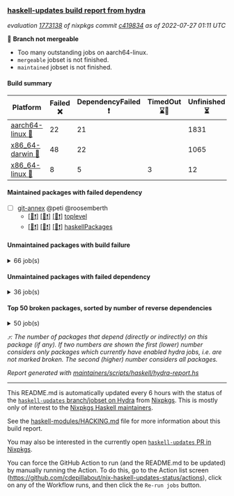 ### [haskell-updates build report from hydra](https://hydra.nixos.org/jobset/nixpkgs/haskell-updates)
*evaluation [1773138](https://hydra.nixos.org/eval/1773138) of nixpkgs commit [c419834](https://github.com/NixOS/nixpkgs/commits/c419834223814af5ec545d08d5b29cded259c184) as of 2022-07-27 01:11 UTC*

:red_circle: **Branch not mergeable**
  * Too many outstanding jobs on aarch64-linux.
  * `mergeable` jobset is not finished.
  * `maintained` jobset is not finished.

#### Build summary

 | Platform | Failed :x: | DependencyFailed :heavy_exclamation_mark: | TimedOut :hourglass::no_entry_sign: | Unfinished :hourglass_flowing_sand: | Success :heavy_check_mark: | 
 | --- | --- | --- | --- | --- | --- | 
 | [aarch64-linux :iphone:](https://hydra.nixos.org/eval/1773138?filter=.aarch64-linux) | 22 | 21 |  | 1831 | 4547 | 
 | [x86_64-darwin :apple:](https://hydra.nixos.org/eval/1773138?filter=.x86_64-darwin) | 48 | 22 |  | 1065 | 5217 | 
 | [x86_64-linux :penguin:](https://hydra.nixos.org/eval/1773138?filter=.x86_64-linux) | 8 | 5 | 3 | 12 | 6392 | 
#### Maintained packages with failed dependency
- [ ] [git-annex](https://hydra.nixos.org/eval/1773138?filter=git-annex) @peti @roosemberth
  - [[:iphone::heavy_exclamation_mark:]](https://hydra.nixos.org/build/185249171) [[:apple::heavy_exclamation_mark:]](https://hydra.nixos.org/build/185249421) [[:penguin::heavy_exclamation_mark:]](https://hydra.nixos.org/build/185247565) [toplevel](https://hydra.nixos.org/eval/1773138?filter=git-annex)
  - [[:iphone::heavy_exclamation_mark:]](https://hydra.nixos.org/build/185251740) [[:apple::heavy_exclamation_mark:]](https://hydra.nixos.org/build/185257907) [[:penguin::heavy_exclamation_mark:]](https://hydra.nixos.org/build/185256728) [haskellPackages](https://hydra.nixos.org/eval/1773138?filter=haskellPackages.git-annex)
#### Unmaintained packages with build failure
<details><summary>66 job(s) </summary>

- [ ] [[:iphone::heavy_check_mark:]](https://hydra.nixos.org/build/185258173) [[:apple::x:]](https://hydra.nixos.org/build/185250400) [[:penguin::heavy_check_mark:]](https://hydra.nixos.org/build/185250533) [haskellPackages.di-core](https://hydra.nixos.org/eval/1773138?filter=haskellPackages.di-core)  :arrow_heading_up: 8 | 11
- [ ] [[:iphone::x:]](https://hydra.nixos.org/build/185247164) [[:apple::heavy_check_mark:]](https://hydra.nixos.org/build/185253077) [[:penguin::heavy_check_mark:]](https://hydra.nixos.org/build/185248355) [haskellPackages.OrderedBits](https://hydra.nixos.org/eval/1773138?filter=haskellPackages.OrderedBits)  :arrow_heading_up: 5 | 36
- [ ] [[:iphone::heavy_check_mark:]](https://hydra.nixos.org/build/185253497) [[:apple::x:]](https://hydra.nixos.org/build/185254042) [[:penguin::heavy_check_mark:]](https://hydra.nixos.org/build/185247890) [haskellPackages.zip](https://hydra.nixos.org/eval/1773138?filter=haskellPackages.zip)  :arrow_heading_up: 5 | 11
- [ ] [[:iphone::x:]](https://hydra.nixos.org/build/185258747) [[:apple::x:]](https://hydra.nixos.org/build/185248709) [[:penguin::x:]](https://hydra.nixos.org/build/185248640) [haskellPackages.uniform-error](https://hydra.nixos.org/eval/1773138?filter=haskellPackages.uniform-error)  :arrow_heading_up: 3 | 3
- [ ] [[:iphone::x:]](https://hydra.nixos.org/build/185249938) [[:apple::heavy_check_mark:]](https://hydra.nixos.org/build/185256330) [[:penguin::heavy_check_mark:]](https://hydra.nixos.org/build/185257304) [haskellPackages.quic](https://hydra.nixos.org/eval/1773138?filter=haskellPackages.quic)  :arrow_heading_up: 2 | 2
- [ ] [[:iphone::x:]](https://hydra.nixos.org/build/184535218) [[:apple::heavy_check_mark:]](https://hydra.nixos.org/build/184521799) [[:penguin::heavy_check_mark:]](https://hydra.nixos.org/build/184536111) [haskellPackages.freetype2](https://hydra.nixos.org/eval/1773138?filter=haskellPackages.freetype2)  :arrow_heading_up: 1 | 8
- [ ] [[:iphone::x:]](https://hydra.nixos.org/build/184520983) [[:apple::heavy_check_mark:]](https://hydra.nixos.org/build/184526911) [[:penguin::heavy_check_mark:]](https://hydra.nixos.org/build/184534592) [haskellPackages.long-double](https://hydra.nixos.org/eval/1773138?filter=haskellPackages.long-double)  :arrow_heading_up: 1 | 2
- [ ] [[:iphone::x:]](https://hydra.nixos.org/build/184535658) [[:apple::x:]](https://hydra.nixos.org/build/184524859) [[:penguin::heavy_check_mark:]](https://hydra.nixos.org/build/184518152) [haskellPackages.easytensor](https://hydra.nixos.org/eval/1773138?filter=haskellPackages.easytensor)  :arrow_heading_up: 1 | 1
- [ ] [[:iphone::x:]](https://hydra.nixos.org/build/184527064) [[:apple::heavy_check_mark:]](https://hydra.nixos.org/build/184520065) [[:penguin::heavy_check_mark:]](https://hydra.nixos.org/build/184535245) [haskellPackages.nlopt-haskell](https://hydra.nixos.org/eval/1773138?filter=haskellPackages.nlopt-haskell)  :arrow_heading_up: 1 | 1
- [ ] [[:iphone::x:]](https://hydra.nixos.org/build/185253911) [[:apple::x:]](https://hydra.nixos.org/build/185253623) [[:penguin::x:]](https://hydra.nixos.org/build/185257052) [haskellPackages.postgresql-ltree](https://hydra.nixos.org/eval/1773138?filter=haskellPackages.postgresql-ltree)  :arrow_heading_up: 1 | 1
- [ ] [[:iphone::x:]](https://hydra.nixos.org/build/185255285) [[:apple::heavy_check_mark:]](https://hydra.nixos.org/build/185252895) [[:penguin::heavy_check_mark:]](https://hydra.nixos.org/build/185251609) [haskellPackages.swisstable](https://hydra.nixos.org/eval/1773138?filter=haskellPackages.swisstable)  :arrow_heading_up: 1 | 1
- [ ] [[:iphone::x:]](https://hydra.nixos.org/build/184530498) [[:apple::heavy_check_mark:]](https://hydra.nixos.org/build/184529627) [[:penguin::heavy_check_mark:]](https://hydra.nixos.org/build/184517810) [haskellPackages.unicode-properties](https://hydra.nixos.org/eval/1773138?filter=haskellPackages.unicode-properties)  :arrow_heading_up: 1 | 1
- [ ] [[:iphone::x:]](https://hydra.nixos.org/build/185247308) [[:apple::hourglass_flowing_sand:]](https://hydra.nixos.org/build/185254887) [[:penguin::x:]](https://hydra.nixos.org/build/185248337) [haskellPackages.validity-network-uri](https://hydra.nixos.org/eval/1773138?filter=haskellPackages.validity-network-uri)  :arrow_heading_up: 1 | 1
- [ ] [[:iphone::x:]](https://hydra.nixos.org/build/185249309) [[:apple::hourglass_flowing_sand:]](https://hydra.nixos.org/build/185257560) [[:penguin::x:]](https://hydra.nixos.org/build/185253272) [haskellPackages.aws](https://hydra.nixos.org/eval/1773138?filter=haskellPackages.aws)  :arrow_heading_up: 0 | 20
- [ ] [[:iphone::heavy_check_mark:]](https://hydra.nixos.org/build/184526463) [[:apple::x:]](https://hydra.nixos.org/build/184527023) [[:penguin::heavy_check_mark:]](https://hydra.nixos.org/build/184536697) [haskellPackages.hmidi](https://hydra.nixos.org/eval/1773138?filter=haskellPackages.hmidi)  :arrow_heading_up: 0 | 4
- [ ] [[:iphone::heavy_check_mark:]](https://hydra.nixos.org/build/185248212) [[:apple::x:]](https://hydra.nixos.org/build/185251486) [[:penguin::heavy_check_mark:]](https://hydra.nixos.org/build/185253870) [haskellPackages.posix-socket](https://hydra.nixos.org/eval/1773138?filter=haskellPackages.posix-socket)  :arrow_heading_up: 0 | 2
- [ ] [[:iphone::hourglass_flowing_sand:]](https://hydra.nixos.org/build/185258627) [[:apple::x:]](https://hydra.nixos.org/build/185253095) [[:penguin::heavy_check_mark:]](https://hydra.nixos.org/build/185247696) [haskellPackages.gi-gdkx11](https://hydra.nixos.org/eval/1773138?filter=haskellPackages.gi-gdkx11)  :arrow_heading_up: 0 | 1
- [ ] [[:iphone::heavy_check_mark:]](https://hydra.nixos.org/build/184533916) [[:apple::x:]](https://hydra.nixos.org/build/184523994) [[:penguin::heavy_check_mark:]](https://hydra.nixos.org/build/184534723) [haskellPackages.hamid](https://hydra.nixos.org/eval/1773138?filter=haskellPackages.hamid)  :arrow_heading_up: 0 | 1
- [ ] [[:iphone::hourglass_flowing_sand:]](https://hydra.nixos.org/build/185255639) [[:apple::x:]](https://hydra.nixos.org/build/185249030) [[:penguin::heavy_check_mark:]](https://hydra.nixos.org/build/185256791) [haskellPackages.hmatrix-morpheus](https://hydra.nixos.org/eval/1773138?filter=haskellPackages.hmatrix-morpheus)  :arrow_heading_up: 0 | 1
- [ ] [[:iphone::heavy_check_mark:]](https://hydra.nixos.org/build/184523006) [[:apple::x:]](https://hydra.nixos.org/build/184528416) [[:penguin::heavy_check_mark:]](https://hydra.nixos.org/build/184535495) [haskellPackages.huckleberry](https://hydra.nixos.org/eval/1773138?filter=haskellPackages.huckleberry)  :arrow_heading_up: 0 | 1
- [ ] [[:iphone::heavy_check_mark:]](https://hydra.nixos.org/build/184522410) [[:apple::x:]](https://hydra.nixos.org/build/184522125) [[:penguin::heavy_check_mark:]](https://hydra.nixos.org/build/184531242) [haskellPackages.openal-ffi](https://hydra.nixos.org/eval/1773138?filter=haskellPackages.openal-ffi)  :arrow_heading_up: 0 | 1
- [ ] [[:iphone::x:]](https://hydra.nixos.org/build/184521292) [[:apple::heavy_check_mark:]](https://hydra.nixos.org/build/184524400) [[:penguin::heavy_check_mark:]](https://hydra.nixos.org/build/184525263) [haskellPackages.picosat](https://hydra.nixos.org/eval/1773138?filter=haskellPackages.picosat)  :arrow_heading_up: 0 | 1
- [ ] [[:iphone::heavy_check_mark:]](https://hydra.nixos.org/build/184526493) [[:apple::x:]](https://hydra.nixos.org/build/184519127) [[:penguin::heavy_check_mark:]](https://hydra.nixos.org/build/184528507) [haskellPackages.select](https://hydra.nixos.org/eval/1773138?filter=haskellPackages.select)  :arrow_heading_up: 0 | 1
- [ ] [[:iphone::hourglass_flowing_sand:]](https://hydra.nixos.org/build/185258291) [[:apple::x:]](https://hydra.nixos.org/build/185251696) [[:penguin::heavy_check_mark:]](https://hydra.nixos.org/build/185248711) [haskellPackages.sysinfo](https://hydra.nixos.org/eval/1773138?filter=haskellPackages.sysinfo)  :arrow_heading_up: 0 | 1
- [ ] [[:iphone::hourglass_flowing_sand:]](https://hydra.nixos.org/build/185256097) [[:apple::x:]](https://hydra.nixos.org/build/185248859) [[:penguin::heavy_check_mark:]](https://hydra.nixos.org/build/185255230) [haskellPackages.FractalArt](https://hydra.nixos.org/eval/1773138?filter=haskellPackages.FractalArt) 
- [ ] [[:iphone::x:]](https://hydra.nixos.org/build/184525037) [[:apple::heavy_check_mark:]](https://hydra.nixos.org/build/184528211) [[:penguin::heavy_check_mark:]](https://hydra.nixos.org/build/184521784) [haskellPackages.HsASA](https://hydra.nixos.org/eval/1773138?filter=haskellPackages.HsASA) 
- [ ] [[:iphone::hourglass_flowing_sand:]](https://hydra.nixos.org/build/185254508) [[:apple::hourglass_flowing_sand:]](https://hydra.nixos.org/build/185257631) [[:penguin::x:]](https://hydra.nixos.org/build/185258425) [haskellPackages.cabal-hoogle](https://hydra.nixos.org/eval/1773138?filter=haskellPackages.cabal-hoogle) 
- [ ] [[:iphone::x:]](https://hydra.nixos.org/build/185249468) [[:apple::hourglass_flowing_sand:]](https://hydra.nixos.org/build/185256432) [[:penguin::heavy_check_mark:]](https://hydra.nixos.org/build/185258932) [haskellPackages.comfort-fftw](https://hydra.nixos.org/eval/1773138?filter=haskellPackages.comfort-fftw) 
- [ ] [[:iphone::heavy_check_mark:]](https://hydra.nixos.org/build/184519552) [[:apple::x:]](https://hydra.nixos.org/build/184534865) [[:penguin::heavy_check_mark:]](https://hydra.nixos.org/build/184534271) [haskellPackages.diskhash](https://hydra.nixos.org/eval/1773138?filter=haskellPackages.diskhash) 
- [ ] [[:iphone::hourglass_flowing_sand:]](https://hydra.nixos.org/build/185252897) [[:apple::x:]](https://hydra.nixos.org/build/185248421) [[:penguin::x:]](https://hydra.nixos.org/build/185250292) [haskellPackages.ecta](https://hydra.nixos.org/eval/1773138?filter=haskellPackages.ecta) 
- [ ] [[:iphone::x:]](https://hydra.nixos.org/build/185251104) [[:apple::hourglass_flowing_sand:]](https://hydra.nixos.org/build/185257452) [[:penguin::x:]](https://hydra.nixos.org/build/185257335) [haskellPackages.embed-config](https://hydra.nixos.org/eval/1773138?filter=haskellPackages.embed-config) 
- [ ] [[:iphone::heavy_check_mark:]](https://hydra.nixos.org/build/184529758) [[:apple::x:]](https://hydra.nixos.org/build/184534759) [[:penguin::heavy_check_mark:]](https://hydra.nixos.org/build/184535503) [haskellPackages.fudgets](https://hydra.nixos.org/eval/1773138?filter=haskellPackages.fudgets) 
- [ ] [[:iphone::hourglass_flowing_sand:]](https://hydra.nixos.org/build/185258698) [[:apple::x:]](https://hydra.nixos.org/build/185252082) [[:penguin::heavy_check_mark:]](https://hydra.nixos.org/build/185252742) [haskellPackages.gerrit](https://hydra.nixos.org/eval/1773138?filter=haskellPackages.gerrit) 
- [ ] [[:iphone::heavy_check_mark:]](https://hydra.nixos.org/build/184524077) [[:apple::x:]](https://hydra.nixos.org/build/184525167) [[:penguin::heavy_check_mark:]](https://hydra.nixos.org/build/184527915) [haskellPackages.ghc-gc-hook](https://hydra.nixos.org/eval/1773138?filter=haskellPackages.ghc-gc-hook) 
- [ ] [[:apple::x:]](https://hydra.nixos.org/build/185249960) [haskellPackages.gi-gtkosxapplication](https://hydra.nixos.org/eval/1773138?filter=haskellPackages.gi-gtkosxapplication) 
- [ ] [[:iphone::x:]](https://hydra.nixos.org/build/185244223) [[:penguin::heavy_check_mark:]](https://hydra.nixos.org/build/185244220) [haskellPackages.gnome-keyring](https://hydra.nixos.org/eval/1773138?filter=haskellPackages.gnome-keyring) 
- [ ] [[:apple::x:]](https://hydra.nixos.org/build/184527085) [haskellPackages.gtk-mac-integration](https://hydra.nixos.org/eval/1773138?filter=haskellPackages.gtk-mac-integration) 
- [ ] [[:iphone::hourglass_flowing_sand:]](https://hydra.nixos.org/build/185258692) [[:apple::x:]](https://hydra.nixos.org/build/184529366) [[:penguin::heavy_check_mark:]](https://hydra.nixos.org/build/185247492) [haskellPackages.gtk-traymanager](https://hydra.nixos.org/eval/1773138?filter=haskellPackages.gtk-traymanager) 
- [ ] [[:apple::x:]](https://hydra.nixos.org/build/184523845) [haskellPackages.gtk3-mac-integration](https://hydra.nixos.org/eval/1773138?filter=haskellPackages.gtk3-mac-integration) 
- [ ] [[:iphone::heavy_check_mark:]](https://hydra.nixos.org/build/184523214) [[:apple::x:]](https://hydra.nixos.org/build/184522521) [[:penguin::heavy_check_mark:]](https://hydra.nixos.org/build/184520671) [haskellPackages.hid](https://hydra.nixos.org/eval/1773138?filter=haskellPackages.hid) 
- [ ] [[:iphone::hourglass_flowing_sand:]](https://hydra.nixos.org/build/185256090) [[:apple::x:]](https://hydra.nixos.org/build/185248769) [[:penguin::heavy_check_mark:]](https://hydra.nixos.org/build/185250348) [haskellPackages.highlight](https://hydra.nixos.org/eval/1773138?filter=haskellPackages.highlight) 
- [ ] [[:iphone::x:]](https://hydra.nixos.org/build/185247424) [[:apple::x:]](https://hydra.nixos.org/build/185249142) [[:penguin::heavy_check_mark:]](https://hydra.nixos.org/build/185258886) [haskellPackages.hinotify-conduit](https://hydra.nixos.org/eval/1773138?filter=haskellPackages.hinotify-conduit) 
- [ ] [[:iphone::heavy_check_mark:]](https://hydra.nixos.org/build/184535586) [[:apple::x:]](https://hydra.nixos.org/build/184525054) [[:penguin::heavy_check_mark:]](https://hydra.nixos.org/build/184530645) [haskellPackages.hsshellscript](https://hydra.nixos.org/eval/1773138?filter=haskellPackages.hsshellscript) 
- [ ] [[:iphone::heavy_check_mark:]](https://hydra.nixos.org/build/184520050) [[:apple::x:]](https://hydra.nixos.org/build/184528939) [[:penguin::heavy_check_mark:]](https://hydra.nixos.org/build/184532014) [haskellPackages.hssourceinfo](https://hydra.nixos.org/eval/1773138?filter=haskellPackages.hssourceinfo) 
- [ ] [[:iphone::hourglass_flowing_sand:]](https://hydra.nixos.org/build/185254822) [[:apple::x:]](https://hydra.nixos.org/build/185251205) [[:penguin::heavy_check_mark:]](https://hydra.nixos.org/build/185256303) [haskellPackages.ipcvar](https://hydra.nixos.org/eval/1773138?filter=haskellPackages.ipcvar) 
- [ ] [[:iphone::x:]](https://hydra.nixos.org/build/185249385) [[:apple::x:]](https://hydra.nixos.org/build/185247643) [[:penguin::x:]](https://hydra.nixos.org/build/185250833) [haskellPackages.konnakol](https://hydra.nixos.org/eval/1773138?filter=haskellPackages.konnakol) 
- [ ] [[:apple::x:]](https://hydra.nixos.org/build/184528755) [haskellPackages.kqueue](https://hydra.nixos.org/eval/1773138?filter=haskellPackages.kqueue) 
- [ ] [[:iphone::hourglass_flowing_sand:]](https://hydra.nixos.org/build/185257833) [[:apple::x:]](https://hydra.nixos.org/build/185248425) [[:penguin::heavy_check_mark:]](https://hydra.nixos.org/build/185254240) [haskellPackages.leveldb-haskell-fork](https://hydra.nixos.org/eval/1773138?filter=haskellPackages.leveldb-haskell-fork) 
- [ ] [[:iphone::heavy_check_mark:]](https://hydra.nixos.org/build/184525385) [[:apple::x:]](https://hydra.nixos.org/build/184529277) [[:penguin::heavy_check_mark:]](https://hydra.nixos.org/build/184536532) [haskellPackages.linux-framebuffer](https://hydra.nixos.org/eval/1773138?filter=haskellPackages.linux-framebuffer) 
- [ ] [[:iphone::hourglass_flowing_sand:]](https://hydra.nixos.org/build/185256202) [[:apple::x:]](https://hydra.nixos.org/build/185251800) [[:penguin::heavy_check_mark:]](https://hydra.nixos.org/build/185256217) [haskellPackages.mediawiki2latex](https://hydra.nixos.org/eval/1773138?filter=haskellPackages.mediawiki2latex) 
- [ ] [[:iphone::heavy_check_mark:]](https://hydra.nixos.org/build/184530854) [[:apple::x:]](https://hydra.nixos.org/build/184531427) [[:penguin::heavy_check_mark:]](https://hydra.nixos.org/build/184518055) [haskellPackages.memfd](https://hydra.nixos.org/eval/1773138?filter=haskellPackages.memfd) 
- [ ] [[:iphone::heavy_check_mark:]](https://hydra.nixos.org/build/184524879) [[:apple::x:]](https://hydra.nixos.org/build/184526652) [[:penguin::heavy_check_mark:]](https://hydra.nixos.org/build/184526003) [haskellPackages.mercury-api](https://hydra.nixos.org/eval/1773138?filter=haskellPackages.mercury-api) 
- [ ] [[:iphone::heavy_check_mark:]](https://hydra.nixos.org/build/184518065) [[:apple::x:]](https://hydra.nixos.org/build/184526984) [[:penguin::heavy_check_mark:]](https://hydra.nixos.org/build/184518350) [haskellPackages.nano-cryptr](https://hydra.nixos.org/eval/1773138?filter=haskellPackages.nano-cryptr) 
- [ ] [[:iphone::hourglass_flowing_sand:]](https://hydra.nixos.org/build/185256388) [[:apple::x:]](https://hydra.nixos.org/build/185253357) [[:penguin::heavy_check_mark:]](https://hydra.nixos.org/build/185254037) [haskellPackages.phatsort](https://hydra.nixos.org/eval/1773138?filter=haskellPackages.phatsort) 
- [ ] [[:iphone::x:]](https://hydra.nixos.org/build/184522922) [[:apple::heavy_check_mark:]](https://hydra.nixos.org/build/184532702) [[:penguin::heavy_check_mark:]](https://hydra.nixos.org/build/184530166) [haskellPackages.risc386](https://hydra.nixos.org/eval/1773138?filter=haskellPackages.risc386) 
- [ ] [[:iphone::heavy_check_mark:]](https://hydra.nixos.org/build/184527238) [[:apple::x:]](https://hydra.nixos.org/build/184534038) [[:penguin::heavy_check_mark:]](https://hydra.nixos.org/build/184524225) [haskellPackages.sfml-audio](https://hydra.nixos.org/eval/1773138?filter=haskellPackages.sfml-audio) 
- [ ] [[:iphone::heavy_check_mark:]](https://hydra.nixos.org/build/184525803) [[:apple::x:]](https://hydra.nixos.org/build/184521262) [[:penguin::heavy_check_mark:]](https://hydra.nixos.org/build/184527151) [haskellPackages.shared-memory](https://hydra.nixos.org/eval/1773138?filter=haskellPackages.shared-memory) 
- [ ] [[:iphone::hourglass_flowing_sand:]](https://hydra.nixos.org/build/185258904) [[:apple::x:]](https://hydra.nixos.org/build/185250080) [[:penguin::hourglass::no_entry_sign:]](https://hydra.nixos.org/build/185248897) [haskellPackages.skews](https://hydra.nixos.org/eval/1773138?filter=haskellPackages.skews) 
- [ ] [[:iphone::hourglass_flowing_sand:]](https://hydra.nixos.org/build/185252598) [[:apple::x:]](https://hydra.nixos.org/build/185249516) [[:penguin::heavy_check_mark:]](https://hydra.nixos.org/build/185252965) [haskellPackages.slugify](https://hydra.nixos.org/eval/1773138?filter=haskellPackages.slugify) 
- [ ] [[:iphone::hourglass_flowing_sand:]](https://hydra.nixos.org/build/185253379) [[:apple::x:]](https://hydra.nixos.org/build/185248288) [[:penguin::heavy_check_mark:]](https://hydra.nixos.org/build/185250594) [haskellPackages.tailfile-hinotify](https://hydra.nixos.org/eval/1773138?filter=haskellPackages.tailfile-hinotify) 
- [ ] [[:iphone::x:]](https://hydra.nixos.org/build/184531197) [[:apple::heavy_check_mark:]](https://hydra.nixos.org/build/184534864) [[:penguin::heavy_check_mark:]](https://hydra.nixos.org/build/184526408) [haskellPackages.wiringPi](https://hydra.nixos.org/eval/1773138?filter=haskellPackages.wiringPi) 
- [ ] [[:iphone::x:]](https://hydra.nixos.org/build/184527192) [[:apple::heavy_check_mark:]](https://hydra.nixos.org/build/184531680) [[:penguin::heavy_check_mark:]](https://hydra.nixos.org/build/184523416) [haskellPackages.x86-64bit](https://hydra.nixos.org/eval/1773138?filter=haskellPackages.x86-64bit) 
- [ ] [[:iphone::heavy_check_mark:]](https://hydra.nixos.org/build/184531459) [[:apple::x:]](https://hydra.nixos.org/build/184532712) [[:penguin::heavy_check_mark:]](https://hydra.nixos.org/build/184517882) [haskellPackages.xmonad-utils](https://hydra.nixos.org/eval/1773138?filter=haskellPackages.xmonad-utils) 
- [ ] [[:iphone::heavy_check_mark:]](https://hydra.nixos.org/build/184522751) [[:apple::x:]](https://hydra.nixos.org/build/184527292) [[:penguin::heavy_check_mark:]](https://hydra.nixos.org/build/184533651) [haskellPackages.yoga](https://hydra.nixos.org/eval/1773138?filter=haskellPackages.yoga) 
- [ ] [[:iphone::heavy_check_mark:]](https://hydra.nixos.org/build/184530633) [[:apple::x:]](https://hydra.nixos.org/build/184536369) [[:penguin::heavy_check_mark:]](https://hydra.nixos.org/build/184530896) [haskellPackages.zot](https://hydra.nixos.org/eval/1773138?filter=haskellPackages.zot) 
- [ ] [[:iphone::heavy_check_mark:]](https://hydra.nixos.org/build/184525620) [[:apple::x:]](https://hydra.nixos.org/build/184525778) [[:penguin::heavy_check_mark:]](https://hydra.nixos.org/build/184536251) [haskellPackages.zxcvbn-c](https://hydra.nixos.org/eval/1773138?filter=haskellPackages.zxcvbn-c) 
</details>

#### Unmaintained packages with failed dependency
<details><summary>36 job(s) </summary>

- [ ] [[:iphone::heavy_check_mark:]](https://hydra.nixos.org/build/185255290) [[:apple::heavy_exclamation_mark:]](https://hydra.nixos.org/build/185254862) [[:penguin::heavy_check_mark:]](https://hydra.nixos.org/build/185257743) [haskellPackages.di-handle](https://hydra.nixos.org/eval/1773138?filter=haskellPackages.di-handle)  :arrow_heading_up: 6 | 9
- [ ] [[:iphone::heavy_check_mark:]](https://hydra.nixos.org/build/185250544) [[:apple::heavy_exclamation_mark:]](https://hydra.nixos.org/build/185257630) [[:penguin::heavy_check_mark:]](https://hydra.nixos.org/build/185249253) [haskellPackages.di-monad](https://hydra.nixos.org/eval/1773138?filter=haskellPackages.di-monad)  :arrow_heading_up: 6 | 9
- [ ] [[:iphone::heavy_check_mark:]](https://hydra.nixos.org/build/185250601) [[:apple::heavy_exclamation_mark:]](https://hydra.nixos.org/build/185257081) [[:penguin::heavy_check_mark:]](https://hydra.nixos.org/build/185256283) [haskellPackages.di-df1](https://hydra.nixos.org/eval/1773138?filter=haskellPackages.di-df1)  :arrow_heading_up: 5 | 8
- [ ] [[:iphone::heavy_exclamation_mark:]](https://hydra.nixos.org/build/185255163) [[:apple::heavy_check_mark:]](https://hydra.nixos.org/build/185247089) [[:penguin::heavy_check_mark:]](https://hydra.nixos.org/build/185250537) [haskellPackages.PrimitiveArray](https://hydra.nixos.org/eval/1773138?filter=haskellPackages.PrimitiveArray)  :arrow_heading_up: 4 | 35
- [ ] [[:iphone::heavy_check_mark:]](https://hydra.nixos.org/build/185248885) [[:apple::heavy_exclamation_mark:]](https://hydra.nixos.org/build/185253645) [[:penguin::heavy_check_mark:]](https://hydra.nixos.org/build/185247788) [haskellPackages.xlsx](https://hydra.nixos.org/eval/1773138?filter=haskellPackages.xlsx)  :arrow_heading_up: 4 | 6
- [ ] [[:iphone::heavy_exclamation_mark:]](https://hydra.nixos.org/build/185250135) [[:apple::heavy_check_mark:]](https://hydra.nixos.org/build/185255265) [[:penguin::heavy_check_mark:]](https://hydra.nixos.org/build/185256110) [haskellPackages.BiobaseTypes](https://hydra.nixos.org/eval/1773138?filter=haskellPackages.BiobaseTypes)  :arrow_heading_up: 3 | 21
- [ ] [[:iphone::hourglass_flowing_sand:]](https://hydra.nixos.org/build/185258555) [[:apple::heavy_exclamation_mark:]](https://hydra.nixos.org/build/185252143) [[:penguin::heavy_check_mark:]](https://hydra.nixos.org/build/185256006) [haskellPackages.cointracking-imports](https://hydra.nixos.org/eval/1773138?filter=haskellPackages.cointracking-imports)  :arrow_heading_up: 2 | 2
- [ ] [[:iphone::heavy_exclamation_mark:]](https://hydra.nixos.org/build/185254115) [[:apple::heavy_exclamation_mark:]](https://hydra.nixos.org/build/185249027) [[:penguin::heavy_exclamation_mark:]](https://hydra.nixos.org/build/185249781) [haskellPackages.uniform-time](https://hydra.nixos.org/eval/1773138?filter=haskellPackages.uniform-time)  :arrow_heading_up: 2 | 2
- [ ] [[:iphone::heavy_exclamation_mark:]](https://hydra.nixos.org/build/185252869) [[:apple::heavy_check_mark:]](https://hydra.nixos.org/build/185251576) [[:penguin::heavy_check_mark:]](https://hydra.nixos.org/build/185257567) [haskellPackages.BiobaseENA](https://hydra.nixos.org/eval/1773138?filter=haskellPackages.BiobaseENA)  :arrow_heading_up: 1 | 18
- [ ] [[:iphone::hourglass_flowing_sand:]](https://hydra.nixos.org/build/185255561) [[:apple::heavy_exclamation_mark:]](https://hydra.nixos.org/build/185251234) [[:penguin::heavy_check_mark:]](https://hydra.nixos.org/build/185256390) [haskellPackages.di-polysemy](https://hydra.nixos.org/eval/1773138?filter=haskellPackages.di-polysemy)  :arrow_heading_up: 1 | 4
- [ ] [[:iphone::heavy_exclamation_mark:]](https://hydra.nixos.org/build/185255614) [[:apple::heavy_check_mark:]](https://hydra.nixos.org/build/185251482) [[:penguin::heavy_check_mark:]](https://hydra.nixos.org/build/185252107) [haskellPackages.http3](https://hydra.nixos.org/eval/1773138?filter=haskellPackages.http3)  :arrow_heading_up: 1 | 1
- [ ] [[:iphone::heavy_check_mark:]](https://hydra.nixos.org/build/185252484) [[:apple::heavy_exclamation_mark:]](https://hydra.nixos.org/build/185257201) [[:penguin::heavy_check_mark:]](https://hydra.nixos.org/build/185254417) [haskellPackages.moto](https://hydra.nixos.org/eval/1773138?filter=haskellPackages.moto)  :arrow_heading_up: 1 | 1
- [ ] [[:iphone::heavy_exclamation_mark:]](https://hydra.nixos.org/build/185249295) [[:apple::heavy_exclamation_mark:]](https://hydra.nixos.org/build/185258098) [[:penguin::heavy_exclamation_mark:]](https://hydra.nixos.org/build/185254716) [haskellPackages.uniform-fileio](https://hydra.nixos.org/eval/1773138?filter=haskellPackages.uniform-fileio)  :arrow_heading_up: 1 | 1
- [ ] [[:iphone::hourglass_flowing_sand:]](https://hydra.nixos.org/build/185251589) [[:apple::heavy_exclamation_mark:]](https://hydra.nixos.org/build/185251730) [[:penguin::hourglass::no_entry_sign:]](https://hydra.nixos.org/build/185257079) [haskellPackages.wss-client](https://hydra.nixos.org/eval/1773138?filter=haskellPackages.wss-client)  :arrow_heading_up: 1 | 1
- [ ] [[:iphone::heavy_exclamation_mark:]](https://hydra.nixos.org/build/185255360) [[:apple::hourglass_flowing_sand:]](https://hydra.nixos.org/build/185256561) [[:penguin::heavy_check_mark:]](https://hydra.nixos.org/build/185253617) [haskellPackages.BiobaseXNA](https://hydra.nixos.org/eval/1773138?filter=haskellPackages.BiobaseXNA)  :arrow_heading_up: 0 | 17
- [ ] [[:iphone::heavy_exclamation_mark:]](https://hydra.nixos.org/build/185257025) [[:apple::hourglass_flowing_sand:]](https://hydra.nixos.org/build/185256417) [[:penguin::heavy_check_mark:]](https://hydra.nixos.org/build/185257399) [haskellPackages.BiobaseFasta](https://hydra.nixos.org/eval/1773138?filter=haskellPackages.BiobaseFasta)  :arrow_heading_up: 0 | 3
- [ ] [[:iphone::heavy_check_mark:]](https://hydra.nixos.org/build/185256689) [[:apple::heavy_exclamation_mark:]](https://hydra.nixos.org/build/185251343) [[:penguin::heavy_check_mark:]](https://hydra.nixos.org/build/185251966) [haskellPackages.di](https://hydra.nixos.org/eval/1773138?filter=haskellPackages.di)  :arrow_heading_up: 0 | 2
- [ ] [[:iphone::heavy_exclamation_mark:]](https://hydra.nixos.org/build/185248871) [[:apple::hourglass_flowing_sand:]](https://hydra.nixos.org/build/185255444) [[:penguin::heavy_check_mark:]](https://hydra.nixos.org/build/185258645) [haskellPackages.align-audio](https://hydra.nixos.org/eval/1773138?filter=haskellPackages.align-audio) 
- [ ] [[:iphone::hourglass_flowing_sand:]](https://hydra.nixos.org/build/185253114) [[:apple::heavy_exclamation_mark:]](https://hydra.nixos.org/build/185251202) [[:penguin::heavy_check_mark:]](https://hydra.nixos.org/build/185253667) [haskellPackages.bnb-staking-csvs](https://hydra.nixos.org/eval/1773138?filter=haskellPackages.bnb-staking-csvs) 
- [ ] [[:iphone::heavy_exclamation_mark:]](https://hydra.nixos.org/build/184524589) [[:apple::heavy_exclamation_mark:]](https://hydra.nixos.org/build/184527982) [[:penguin::heavy_check_mark:]](https://hydra.nixos.org/build/184524706) [haskellPackages.easytensor-vulkan](https://hydra.nixos.org/eval/1773138?filter=haskellPackages.easytensor-vulkan) 
- [ ] [[:iphone::heavy_exclamation_mark:]](https://hydra.nixos.org/build/184518098) [[:apple::heavy_check_mark:]](https://hydra.nixos.org/build/184528482) [[:penguin::heavy_check_mark:]](https://hydra.nixos.org/build/184532807) [haskellPackages.harfbuzz-pure](https://hydra.nixos.org/eval/1773138?filter=haskellPackages.harfbuzz-pure) 
- [ ] [[:iphone::heavy_exclamation_mark:]](https://hydra.nixos.org/build/185255006) [[:apple::heavy_check_mark:]](https://hydra.nixos.org/build/185247777) [[:penguin::heavy_check_mark:]](https://hydra.nixos.org/build/185256383) [haskellPackages.hmatrix-nlopt](https://hydra.nixos.org/eval/1773138?filter=haskellPackages.hmatrix-nlopt) 
- [ ] [[:iphone::heavy_exclamation_mark:]](https://hydra.nixos.org/build/185249242) [[:apple::heavy_check_mark:]](https://hydra.nixos.org/build/185247517) [[:penguin::heavy_check_mark:]](https://hydra.nixos.org/build/185251042) [haskellPackages.hs-swisstable-hashtables-class](https://hydra.nixos.org/eval/1773138?filter=haskellPackages.hs-swisstable-hashtables-class) 
- [ ] [[:iphone::heavy_exclamation_mark:]](https://hydra.nixos.org/build/184528557) [[:apple::heavy_check_mark:]](https://hydra.nixos.org/build/184520139) [[:penguin::heavy_check_mark:]](https://hydra.nixos.org/build/184521761) [haskellPackages.kmn-programming](https://hydra.nixos.org/eval/1773138?filter=haskellPackages.kmn-programming) 
- [ ] [[:iphone::heavy_check_mark:]](https://hydra.nixos.org/build/185247028) [[:apple::heavy_exclamation_mark:]](https://hydra.nixos.org/build/185252777) [[:penguin::heavy_check_mark:]](https://hydra.nixos.org/build/185249633) [haskellPackages.moto-postgresql](https://hydra.nixos.org/eval/1773138?filter=haskellPackages.moto-postgresql) 
- [ ] [[:iphone::hourglass_flowing_sand:]](https://hydra.nixos.org/build/185258405) [[:apple::heavy_exclamation_mark:]](https://hydra.nixos.org/build/185257349) [[:penguin::hourglass::no_entry_sign:]](https://hydra.nixos.org/build/185247794) [haskellPackages.network-messagepack-rpc-websocket](https://hydra.nixos.org/eval/1773138?filter=haskellPackages.network-messagepack-rpc-websocket) 
- [ ] [[:iphone::hourglass_flowing_sand:]](https://hydra.nixos.org/build/185257606) [[:apple::heavy_exclamation_mark:]](https://hydra.nixos.org/build/185251695) [[:penguin::heavy_check_mark:]](https://hydra.nixos.org/build/185249968) [haskellPackages.polysemy-log-di](https://hydra.nixos.org/eval/1773138?filter=haskellPackages.polysemy-log-di) 
- [ ] [[:iphone::heavy_exclamation_mark:]](https://hydra.nixos.org/build/185249970) [[:apple::heavy_exclamation_mark:]](https://hydra.nixos.org/build/185248020) [[:penguin::heavy_exclamation_mark:]](https://hydra.nixos.org/build/185248033) [haskellPackages.postgresql-simple-ltree](https://hydra.nixos.org/eval/1773138?filter=haskellPackages.postgresql-simple-ltree) 
- [ ] [[:iphone::heavy_exclamation_mark:]](https://hydra.nixos.org/build/185251259) [[:apple::heavy_check_mark:]](https://hydra.nixos.org/build/185247548) [[:penguin::heavy_check_mark:]](https://hydra.nixos.org/build/185254218) [haskellPackages.rounded-hw](https://hydra.nixos.org/eval/1773138?filter=haskellPackages.rounded-hw) 
- [ ] [[:iphone::hourglass_flowing_sand:]](https://hydra.nixos.org/build/185252405) [[:apple::heavy_exclamation_mark:]](https://hydra.nixos.org/build/185252662) [[:penguin::heavy_check_mark:]](https://hydra.nixos.org/build/185250893) [haskellPackages.solana-staking-csvs](https://hydra.nixos.org/eval/1773138?filter=haskellPackages.solana-staking-csvs) 
- [ ] [[:iphone::heavy_exclamation_mark:]](https://hydra.nixos.org/build/185247967) [[:apple::hourglass_flowing_sand:]](https://hydra.nixos.org/build/185256933) [[:penguin::heavy_check_mark:]](https://hydra.nixos.org/build/185249929) [haskellPackages.sound-collage](https://hydra.nixos.org/eval/1773138?filter=haskellPackages.sound-collage) 
- [ ] [[:iphone::heavy_exclamation_mark:]](https://hydra.nixos.org/build/184533837) [[:apple::heavy_check_mark:]](https://hydra.nixos.org/build/184518569) [[:penguin::heavy_check_mark:]](https://hydra.nixos.org/build/184533381) [haskellPackages.unicode-names](https://hydra.nixos.org/eval/1773138?filter=haskellPackages.unicode-names) 
- [ ] [[:iphone::heavy_exclamation_mark:]](https://hydra.nixos.org/build/185247194) [[:apple::heavy_exclamation_mark:]](https://hydra.nixos.org/build/185255915) [[:penguin::heavy_exclamation_mark:]](https://hydra.nixos.org/build/185249822) [haskellPackages.uniformBase](https://hydra.nixos.org/eval/1773138?filter=haskellPackages.uniformBase) 
- [ ] [[:iphone::heavy_exclamation_mark:]](https://hydra.nixos.org/build/185247731) [[:apple::heavy_check_mark:]](https://hydra.nixos.org/build/185252150) [[:penguin::heavy_check_mark:]](https://hydra.nixos.org/build/185253296) [haskellPackages.warp-quic](https://hydra.nixos.org/eval/1773138?filter=haskellPackages.warp-quic) 
- [ ] [[:iphone::heavy_check_mark:]](https://hydra.nixos.org/build/184522177) [[:apple::heavy_exclamation_mark:]](https://hydra.nixos.org/build/184525784) [[:penguin::heavy_check_mark:]](https://hydra.nixos.org/build/184536397) [haskellPackages.xbattbar](https://hydra.nixos.org/eval/1773138?filter=haskellPackages.xbattbar) 
- [ ] [[:iphone::heavy_check_mark:]](https://hydra.nixos.org/build/185249095) [[:apple::heavy_exclamation_mark:]](https://hydra.nixos.org/build/185256678) [[:penguin::heavy_check_mark:]](https://hydra.nixos.org/build/185257129) [haskellPackages.xlsx-tabular](https://hydra.nixos.org/eval/1773138?filter=haskellPackages.xlsx-tabular) 
</details>

#### Top 50 broken packages, sorted by number of reverse dependencies
<details><summary>50 job(s) </summary>

[amazonka-core](https://packdeps.haskellers.com/reverse/amazonka-core) :arrow_heading_up: 185  
[gogol-core](https://packdeps.haskellers.com/reverse/gogol-core) :arrow_heading_up: 184  
[haskell98](https://packdeps.haskellers.com/reverse/haskell98) :arrow_heading_up: 153  
[enumerator](https://packdeps.haskellers.com/reverse/enumerator) :arrow_heading_up: 56  
[util](https://packdeps.haskellers.com/reverse/util) :arrow_heading_up: 49  
[derive](https://packdeps.haskellers.com/reverse/derive) :arrow_heading_up: 48  
[amazonka](https://packdeps.haskellers.com/reverse/amazonka) :arrow_heading_up: 43  
[accelerate](https://packdeps.haskellers.com/reverse/accelerate) :arrow_heading_up: 42  
[parseargs](https://packdeps.haskellers.com/reverse/parseargs) :arrow_heading_up: 42  
[syb-with-class](https://packdeps.haskellers.com/reverse/syb-with-class) :arrow_heading_up: 42  
[MonadCatchIO-transformers](https://packdeps.haskellers.com/reverse/MonadCatchIO-transformers) :arrow_heading_up: 41  
[data-lens](https://packdeps.haskellers.com/reverse/data-lens) :arrow_heading_up: 33  
[rank1dynamic](https://packdeps.haskellers.com/reverse/rank1dynamic) :arrow_heading_up: 33  
[distributed-static](https://packdeps.haskellers.com/reverse/distributed-static) :arrow_heading_up: 31  
[language-ecmascript](https://packdeps.haskellers.com/reverse/language-ecmascript) :arrow_heading_up: 31  
[distributed-process](https://packdeps.haskellers.com/reverse/distributed-process) :arrow_heading_up: 30  
[ip](https://packdeps.haskellers.com/reverse/ip) :arrow_heading_up: 29  
[iteratee](https://packdeps.haskellers.com/reverse/iteratee) :arrow_heading_up: 29  
[jmacro](https://packdeps.haskellers.com/reverse/jmacro) :arrow_heading_up: 29  
[text-format](https://packdeps.haskellers.com/reverse/text-format) :arrow_heading_up: 28  
[mmsyn3](https://packdeps.haskellers.com/reverse/mmsyn3) :arrow_heading_up: 27  
[autodocodec-yaml](https://packdeps.haskellers.com/reverse/autodocodec-yaml) :arrow_heading_up: 26  
[crypto-numbers](https://packdeps.haskellers.com/reverse/crypto-numbers) :arrow_heading_up: 25  
[either-unwrap](https://packdeps.haskellers.com/reverse/either-unwrap) :arrow_heading_up: 25  
[web-routes-th](https://packdeps.haskellers.com/reverse/web-routes-th) :arrow_heading_up: 24  
[ixset-typed](https://packdeps.haskellers.com/reverse/ixset-typed) :arrow_heading_up: 23  
[sydtest](https://packdeps.haskellers.com/reverse/sydtest) :arrow_heading_up: 23  
[crypto-pubkey](https://packdeps.haskellers.com/reverse/crypto-pubkey) :arrow_heading_up: 22  
[haskelldb](https://packdeps.haskellers.com/reverse/haskelldb) :arrow_heading_up: 22  
[wxdirect](https://packdeps.haskellers.com/reverse/wxdirect) :arrow_heading_up: 22  
[alg](https://packdeps.haskellers.com/reverse/alg) :arrow_heading_up: 21  
[amazonka-s3](https://packdeps.haskellers.com/reverse/amazonka-s3) :arrow_heading_up: 21  
[mmsyn2](https://packdeps.haskellers.com/reverse/mmsyn2) :arrow_heading_up: 21  
[userid](https://packdeps.haskellers.com/reverse/userid) :arrow_heading_up: 21  
[wxc](https://packdeps.haskellers.com/reverse/wxc) :arrow_heading_up: 21  
[biocore](https://packdeps.haskellers.com/reverse/biocore) :arrow_heading_up: 20  
[subG](https://packdeps.haskellers.com/reverse/subG) :arrow_heading_up: 20  
[wxcore](https://packdeps.haskellers.com/reverse/wxcore) :arrow_heading_up: 20  
[attoparsec-enumerator](https://packdeps.haskellers.com/reverse/attoparsec-enumerator) :arrow_heading_up: 19  
[bytestring-show](https://packdeps.haskellers.com/reverse/bytestring-show) :arrow_heading_up: 19  
[fay](https://packdeps.haskellers.com/reverse/fay) :arrow_heading_up: 19  
[harp](https://packdeps.haskellers.com/reverse/harp) :arrow_heading_up: 19  
[hsx2hs](https://packdeps.haskellers.com/reverse/hsx2hs) :arrow_heading_up: 19  
[ixset](https://packdeps.haskellers.com/reverse/ixset) :arrow_heading_up: 19  
[wx](https://packdeps.haskellers.com/reverse/wx) :arrow_heading_up: 19  
[asn1-data](https://packdeps.haskellers.com/reverse/asn1-data) :arrow_heading_up: 18  
[dbus-core](https://packdeps.haskellers.com/reverse/dbus-core) :arrow_heading_up: 18  
[gtksourceview2](https://packdeps.haskellers.com/reverse/gtksourceview2) :arrow_heading_up: 18  
[ukrainian-phonetics-basic](https://packdeps.haskellers.com/reverse/ukrainian-phonetics-basic) :arrow_heading_up: 18  
[HGamer3D-Data](https://packdeps.haskellers.com/reverse/HGamer3D-Data) :arrow_heading_up: 17  
</details>


*:arrow_heading_up:: The number of packages that depend (directly or indirectly) on this package (if any). If two numbers are shown the first (lower) number considers only packages which currently have enabled hydra jobs, i.e. are not marked broken. The second (higher) number considers all packages.*

*Report generated with [maintainers/scripts/haskell/hydra-report.hs](https://github.com/NixOS/nixpkgs/blob/haskell-updates/maintainers/scripts/haskell/hydra-report.sh)*


----------------------------------------------------------------------

This README.md is automatically updated every 6 hours with the status of the
[`haskell-updates` branch/jobset on Hydra](https://hydra.nixos.org/jobset/nixpkgs/haskell-updates)
from [Nixpkgs](https://github.com/NixOS/nixpkgs).  This is mostly only of
interest to the [Nixpkgs Haskell maintainers](https://github.com/orgs/NixOS/teams/haskell).

See the
[haskell-modules/HACKING.md](https://github.com/NixOS/nixpkgs/blob/haskell-updates/pkgs/development/haskell-modules/HACKING.md)
file for more information about this build report.

You may also be interested in the currently open
[`haskell-updates` PR in Nixpkgs](https://github.com/nixos/nixpkgs/pulls?q=is%3Apr+is%3Aopen+head%3Ahaskell-updates).

You can force the GitHub Action to run (and the README.md to be updated) by
manually running the Action.  To do this, go to the Action list screen
(https://github.com/cdepillabout/nix-haskell-updates-status/actions),
click on any of the Workflow runs, and then click the `Re-run jobs` button.
